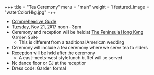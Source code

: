 +++
title = "Tea Ceremony"
menu = "main"
weight = 1
featured_image = "waterColorHkg.jpg"
+++

* [Comprehensive Guide](https://www.teasenz.com/chinese-tea/chinese-wedding-tea-ceremony.html)
* Tuesday, Nov 21, 2017 noon - 3pm
* Ceremony and reception will be held at [The Peninsula Hong Kong](http://hongkong.peninsula.com/en/default) Garden Suite
  * This is different from a traditional American wedding
* Ceremony will include a tea ceremony where we serve tea to elders 
* Reception will be held after the ceremony 
  * A east-meets-west style lunch buffet will be served 
* No dance floor or DJ at the reception
* Dress code:  Garden formal



